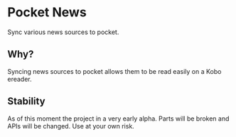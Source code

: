 Pocket News
===========

Sync various news sources to pocket.

## Why?

Syncing news sources to pocket allows them to be read easily on a Kobo ereader.

## Stability

As of this moment the project in a very early alpha. Parts will be broken and APIs will be changed. Use at your own risk.



